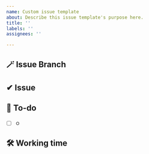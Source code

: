 ```yaml
---
name: Custom issue template
about: Describe this issue template's purpose here.
title: ''
labels: ''
assignees: ''

---
```


## 🪄 Issue Branch
> 

## ✔ Issue
> 

## 📝 To-do
- [ ] ㅇ

## 🛠 Working time
>

